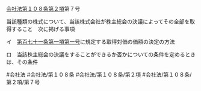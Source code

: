 [会社法第１０８条第２項](会社法＿＿＿＿第１０８条第２項)第７号

当該種類の株式について、当該株式会社が株主総会の決議によってその全部を取得すること　次に掲げる事項

イ　[第百七十一条第一項第一号](会社法＿＿＿＿第１７１条第１項第１号)に規定する取得対価の価額の決定の方法

ロ　当該株主総会の決議をすることができるか否かについての条件を定めるときは、その条件


#会社法
#会社法/第１０８条
#会社法/第１０８条/第２項
#会社法/第１０８条/第２項/第７号
